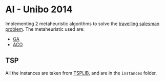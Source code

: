 AI - Unibo 2014
===============

Implementing 2 metaheuristic algorithms to solve the [travelling salesman problem](http://en.wikipedia.org/wiki/Travelling_salesman_problem).
The metaheuristic used are:
- [GA](http://en.wikipedia.org/wiki/Genetic_algorithm)
- [ACO](http://en.wikipedia.org/wiki/Ant_colony_optimization_algorithms)

TSP
---
All the instances are taken from [TSPLIB](http://www.iwr.uni-heidelberg.de/groups/comopt/software/TSPLIB95/tsp/), and are in the `instances` folder.
